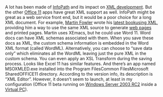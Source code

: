 A lot has been made of
[InfoPath](http://www.microsoft.com/office/preview/infopath/default.asp)
and its impact on [XML
development](http://gotdotnet.com/team/dbox/spoutletex.aspx?key=2003-02-28T07:38:50Z).
But the other [Office
11](http://msdn.microsoft.com/library/default.asp?url=/library/en-us/dnofftalk/html/office01022003.asp)
apps have great XML support as well. InfoPath might be great as a web
service front end, but it would be a poor choice for a long XML
document. For example, [Martin Fowler](http://www.martinfowler.com)
wrote his [latest
book](http://www.martinfowler.com/books.html#eaa)[using
XML](http://www.martinfowler.com/articles/writingInXml.html), providing
him a way to use the same XML source to generate [web
pages](http://www.martinfowler.com/eaaCatalog/) and printed pages.
Martin uses XEmacs, but he could use Word 11. Word docs can have XML
schemas associated with them. When you save these docs as XML, the
custom schema information is embedded in the Word XML format (called
WordML). Alternatively, you can choose to “save data only” which
eliminates all the WordML leaving just the pure XML in the custom
schema. You can even apply an XSL Transform during the saving process.
Looks like Excel 11 has similar features. And there’s an app named
MSOXMLED.exe installed into the Program FilesCommon FilesMicrosoft
SharedOFFICE11 directory. According to the version info, its description
is “XML Editor”. However, it doesn’t seem to launch, at least in my
configuration (Office 11 beta running on [Windows Server 2003
RC2](http://www.microsoft.com/windowsserver2003/default.mspx) inside a
[Virtual
PC](http://www.microsoft.com/windowsxp/pro/evaluation/news/windowsvpc.asp)).
